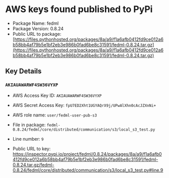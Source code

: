# AWS keys found published to PyPi

* Package Name: fedml
* Package Version: 0.8.24
* Public URL to package: [https://files.pythonhosted.org/packages/8a/a9/f1a6afb0412fd9ce012a6b58bb4af79b5e1bf2eb3e986b0fad6be8c31591/fedml-0.8.24.tar.gz](https://files.pythonhosted.org/packages/8a/a9/f1a6afb0412fd9ce012a6b58bb4af79b5e1bf2eb3e986b0fad6be8c31591/fedml-0.8.24.tar.gz)

## Key Details

### `AKIAUAWARWF4SW36VYXP`

* AWS Access Key ID: `AKIAUAWARWF4SW36VYXP`
* AWS Secret Access Key: `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` 
* AWS role name: `user/fedml-user-pub-s3`
* File in package: `fedml-0.8.24/fedml/core/distributed/communication/s3/local_s3_test.py`
* Line number: `9`

* Public URL to key: https://inspector.pypi.io/project/fedml/0.8.24/packages/8a/a9/f1a6afb0412fd9ce012a6b58bb4af79b5e1bf2eb3e986b0fad6be8c31591/fedml-0.8.24.tar.gz/fedml-0.8.24/fedml/core/distributed/communication/s3/local_s3_test.py#line.9



